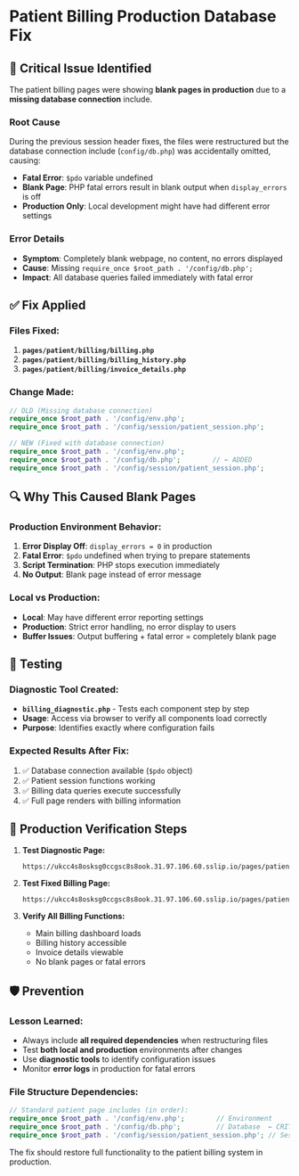 # Patient Billing Production Database Fix

## 🚨 **Critical Issue Identified**
The patient billing pages were showing **blank pages in production** due to a **missing database connection** include.

### **Root Cause**
During the previous session header fixes, the files were restructured but the database connection include (`config/db.php`) was accidentally omitted, causing:
- **Fatal Error**: `$pdo` variable undefined
- **Blank Page**: PHP fatal errors result in blank output when `display_errors` is off
- **Production Only**: Local development might have had different error settings

### **Error Details**
- **Symptom**: Completely blank webpage, no content, no errors displayed
- **Cause**: Missing `require_once $root_path . '/config/db.php';`
- **Impact**: All database queries failed immediately with fatal error

## ✅ **Fix Applied**

### **Files Fixed:**
1. **`pages/patient/billing/billing.php`**
2. **`pages/patient/billing/billing_history.php`**
3. **`pages/patient/billing/invoice_details.php`**

### **Change Made:**
```php
// OLD (Missing database connection)
require_once $root_path . '/config/env.php';
require_once $root_path . '/config/session/patient_session.php';

// NEW (Fixed with database connection)
require_once $root_path . '/config/env.php';
require_once $root_path . '/config/db.php';        // ← ADDED
require_once $root_path . '/config/session/patient_session.php';
```

## 🔍 **Why This Caused Blank Pages**

### **Production Environment Behavior:**
1. **Error Display Off**: `display_errors = 0` in production
2. **Fatal Error**: `$pdo` undefined when trying to prepare statements
3. **Script Termination**: PHP stops execution immediately
4. **No Output**: Blank page instead of error message

### **Local vs Production:**
- **Local**: May have different error reporting settings
- **Production**: Strict error handling, no error display to users
- **Buffer Issues**: Output buffering + fatal error = completely blank page

## 🎯 **Testing**

### **Diagnostic Tool Created:**
- **`billing_diagnostic.php`** - Tests each component step by step
- **Usage**: Access via browser to verify all components load correctly
- **Purpose**: Identifies exactly where configuration fails

### **Expected Results After Fix:**
1. ✅ Database connection available (`$pdo` object)
2. ✅ Patient session functions working
3. ✅ Billing data queries execute successfully
4. ✅ Full page renders with billing information

## 🚀 **Production Verification Steps**

1. **Test Diagnostic Page:**
   ```
   https://ukcc4s8osksg0ccgsc8s8ook.31.97.106.60.sslip.io/pages/patient/billing/billing_diagnostic.php
   ```

2. **Test Fixed Billing Page:**
   ```
   https://ukcc4s8osksg0ccgsc8s8ook.31.97.106.60.sslip.io/pages/patient/billing/billing.php
   ```

3. **Verify All Billing Functions:**
   - Main billing dashboard loads
   - Billing history accessible
   - Invoice details viewable
   - No blank pages or fatal errors

## 🛡️ **Prevention**

### **Lesson Learned:**
- Always include **all required dependencies** when restructuring files
- Test **both local and production** environments after changes
- Use **diagnostic tools** to identify configuration issues
- Monitor **error logs** in production for fatal errors

### **File Structure Dependencies:**
```php
// Standard patient page includes (in order):
require_once $root_path . '/config/env.php';        // Environment
require_once $root_path . '/config/db.php';         // Database  ← CRITICAL
require_once $root_path . '/config/session/patient_session.php'; // Session
```

The fix should restore full functionality to the patient billing system in production.